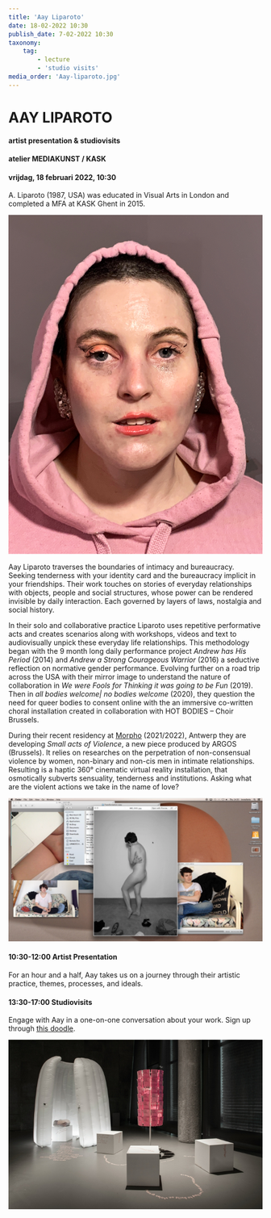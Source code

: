 ```yaml
---
title: 'Aay Liparoto'
date: 18-02-2022 10:30
publish_date: 7-02-2022 10:30
taxonomy:
    tag:
        - lecture
        - 'studio visits'
media_order: 'Aay-liparoto.jpg'
---
```

# AAY LIPAROTO
#### artist presentation & studiovisits
#### atelier MEDIAKUNST / KASK
#### vrijdag, 18 februari 2022, 10:30
A. Liparoto (1987, USA) was educated in Visual Arts in London and completed a MFA at KASK Ghent in 2015.

![](Aay-liparoto.jpg)    

Aay Liparoto traverses the boundaries of intimacy and bureaucracy. Seeking tenderness with your identity card and the bureaucracy implicit in your friendships. Their work touches on stories of everyday relationships with objects, people and social structures, whose power can be rendered invisible by daily interaction. Each governed by layers of laws, nostalgia and social history.

In their solo and collaborative practice Liparoto uses repetitive performative acts and creates scenarios along with workshops, videos and text to audiovisually unpick these everyday life relationships. This methodology began with the 9 month long daily performance project *Andrew has His Period* (2014) and *Andrew a Strong Courageous Warrior* (2016) a seductive reflection on normative gender performance. Evolving further on a road trip across the USA with their mirror image to understand the nature of collaboration in *We were Fools for Thinking it was going to be Fun* (2019). Then in *all bodies welcome| no bodies welcome* (2020), they question the need for queer bodies to consent online with the an immersive co-written choral installation created in collaboration with HOT BODIES – Choir Brussels.

During their recent residency at [Morpho](https://www.morphovzw.be/) (2021/2022), Antwerp they are developing *Small acts of Violence*, a new piece produced by ARGOS (Brussels). It relies on researches on the perpetration of non-consensual violence by women, non-binary and non-cis men in intimate relationships. Resulting is a haptic 360° cinematic virtual reality installation, that osmotically subverts sensuality, tenderness and institutions. Asking what are the violent actions we take in the name of love?

![](Aay-liparoto2.png)

#### 10:30-12:00	Artist Presentation
For an hour and a half, Aay takes us on a journey through their artistic practice, themes, processes, and ideals.
#### 13:30-17:00	Studiovisits
Engage with Aay in a one-on-one conversation about your work. Sign up through [this doodle](https://doodle.com/poll/qe86r4hh5xxysw9z?utm_source=poll&utm_medium=link).

![](Aay-liparoto4.jpg)
